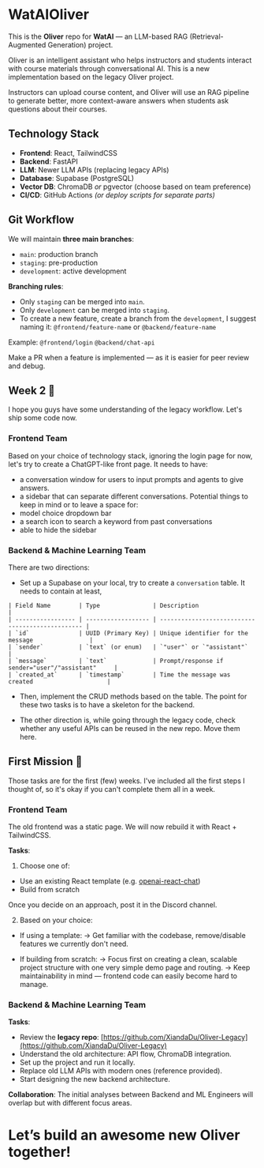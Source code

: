 # WatAIOliver

This is the **Oliver** repo for **WatAI** — an LLM-based RAG (Retrieval-Augmented Generation) project.

Oliver is an intelligent assistant who helps instructors and students interact with course materials through conversational AI. This is a new implementation based on the legacy Oliver project.

Instructors can upload course content, and Oliver will use an RAG pipeline to generate better, more context-aware answers when students ask questions about their courses.

## Technology Stack

* **Frontend**: React, TailwindCSS
* **Backend**: FastAPI
* **LLM**: Newer LLM APIs (replacing legacy APIs)
* **Database**: Supabase (PostgreSQL)
* **Vector DB**: ChromaDB *or* pgvector (choose based on team preference)
* **CI/CD**: GitHub Actions *(or deploy scripts for separate parts)*


## Git Workflow

We will maintain **three main branches**:

* `main`: production branch
* `staging`: pre-production
* `development`: active development

**Branching rules**:

* Only `staging` can be merged into `main`.
* Only `development` can be merged into `staging`.
* To create a new feature, create a branch from the `development`, I suggest naming it:
  `@frontend/feature-name` or `@backend/feature-name`

Example:
`@frontend/login`
`@backend/chat-api`

Make a PR when a feature is implemented — as it is easier for peer review and debug.

## Week 2 🚀
I hope you guys have some understanding of the legacy workflow. Let's ship some code now.

### Frontend Team
Based on your choice of technology stack, ignoring the login page for now, let's try to create a ChatGPT-like front page. It needs to have:
* a conversation window for users to input prompts and agents to give answers.
* a sidebar that can separate different conversations.
Potential things to keep in mind or to leave a space for:
* model choice dropdown bar
* a search icon to search a keyword from past conversations
* able to hide the sidebar

### Backend & Machine Learning Team
There are two directions:
* Set up a Supabase on your local, try to create a `conversation` table. It needs to contain at least,
```
| Field Name        | Type               | Description                                      |
| ----------------- | ------------------ | ------------------------------------------------ |
| `id`              | UUID (Primary Key) | Unique identifier for the message                |
| `sender`          | `text` (or enum)   | `"user"` or `"assistant"`                        |
| `message`         | `text`             | Prompt/response if sender="user"/"assistant"     |
| `created_at`      | `timestamp`        | Time the message was created                     |
```
* Then, implement the CRUD  methods based on the table. The point for these two tasks is to have a skeleton for the backend.

* The other direction is, while going through the legacy code, check whether any useful APIs can be reused in the new repo. Move them here.

## First Mission 🚀
Those tasks are for the first (few) weeks. I've included all the first steps I thought of, so it's okay if you can't complete them all in a week.
### Frontend Team

The old frontend was a static page. We will now rebuild it with React + TailwindCSS.

**Tasks**:
1. Choose one of:
* Use an existing React template (e.g. [openai-react-chat](https://github.com/elebitzero/openai-react-chat))
* Build from scratch

Once you decide on an approach, post it in the Discord channel.

2. Based on your choice:
* If using a template:
→ Get familiar with the codebase, remove/disable features we currently don't need.

* If building from scratch:
→ Focus first on creating a clean, scalable project structure with one very simple demo page and routing.
→ Keep maintainability in mind — frontend code can easily become hard to manage.

### Backend & Machine Learning Team

**Tasks**:

* Review the **legacy repo**: [https://github.com/XiandaDu/Oliver-Legacy](https://github.com/XiandaDu/Oliver-Legacy)
* Understand the old architecture: API flow, ChromaDB integration.
* Set up the project and run it locally.
* Replace old LLM APIs with modern ones (reference provided).
* Start designing the new backend architecture.

**Collaboration**: The initial analyses between Backend and ML Engineers will overlap but with different focus areas.

# Let’s build an awesome new Oliver together!
